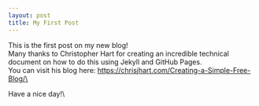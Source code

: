 ```yaml
---
layout: post
title: My First Post
---
```


This is the first post on my new blog!\
Many thanks to Christopher Hart for creating an incredible technical document on how to do this using Jekyll and GitHub Pages.\
You can visit his blog here: https://chrisjhart.com/Creating-a-Simple-Free-Blog/\

Have a nice day!\
